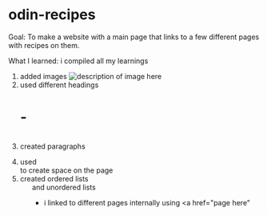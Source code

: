 # odin-recipes
Goal: To make a website with a main page that links to a few different pages with recipes on them.

What I learned: 
i compiled all my learnings
1. added images <img src="link here" alt="description of image here" />
2. used different headings <h1> - <h6>
3. created paragraphs <p>
4. used <br> to create space on the page
5. created ordered lists <ol> and unordered lists <ul> 
6. i linked to different pages internally using <a href="page here"